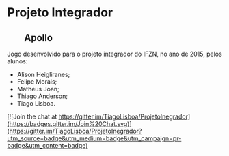 
# Projeto Integrador

<h2 style="margin-left: 40px;">Apollo</h2>
<p>Jogo desenvolvido para o projeto integrador do IFZN, no ano de 2015, pelos alunos:</p>

<ul>
  <li>Alison Heigliranes;</li>
  <li>Felipe Morais;</li>
  <li>Matheus Joan;</li>
  <li>Thiago Anderson;</li>
  <li>Tiago Lisboa.</li>
</ul>

[![Join the chat at https://gitter.im/TiagoLisboa/ProjetoInegrador](https://badges.gitter.im/Join%20Chat.svg)](https://gitter.im/TiagoLisboa/ProjetoInegrador?utm_source=badge&utm_medium=badge&utm_campaign=pr-badge&utm_content=badge)
